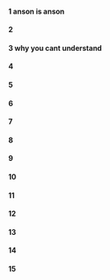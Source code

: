 #### 1 anson is anson 
#### 2
#### 3 why you cant understand
#### 4
#### 5
#### 6
#### 7
#### 8
#### 9
#### 10
#### 11
#### 12
#### 13
#### 14
#### 15